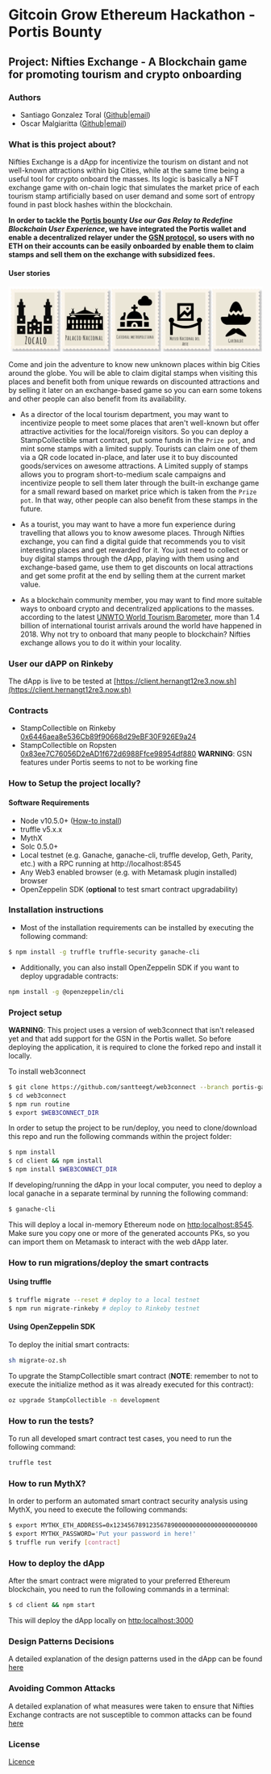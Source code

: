 # Gitcoin Grow Ethereum Hackathon - Portis Bounty

## Project: Nifties Exchange - A Blockchain game for promoting tourism and crypto onboarding

### Authors
- Santiago Gonzalez Toral ([Github](https://github.com/santteegt)|[email](mailto:hernangt12re3@gmail.com))
- Oscar Malgiaritta ([Github](https://github.com/malgia)|[email](mailto:malgia@hotmail.com))

### What is this project about?

Nifties Exchange is a dApp for incentivize the tourism on distant and not well-known attractions within big Cities, while at the same time being a useful tool for crypto onboard the masses. Its logic is basically a NFT exchange game with on-chain logic that simulates the market price of each tourism stamp artificially based on user demand and some sort of entropy found in past block hashes within the blockchain.

**In order to tackle the [Portis bounty](https://github.com/portis-project/gitcoin-grow-ethereum-hackathon/issues/1) *Use our Gas Relay to Redefine Blockchain User Experience*, we have integrated the Portis wallet and enable a decentralized relayer under the [GSN protocol](https://github.com/tabookey/tabookey-gasless), so users with no ETH on their accounts can be easily onboarded by enable them to claim stamps and sell them on the exchange with subsidized fees.**

#### User stories

![User Stories](resources/banner.png)

Come and join the adventure to know new unknown places within big Cities around the globe. You will be able to claim digital stamps when visiting this places and benefit both from unique rewards on discounted attractions and by selling it later on an exchange-based game so you can earn some tokens and other people can also benefit from its availability.

- As a director of the local tourism department, you may want to incentivize people to meet some places that aren't well-known but offer attractive activities for the local/foreign visitors. So you can deploy a StampCollectible smart contract, put some funds in the `Prize pot`, and mint some stamps with a limited supply. Tourists can claim one of them via a QR code located in-place, and later use it to buy discounted goods/services on awesome attractions. A Limited supply of stamps allows you to program short-to-medium scale campaigns and incentivize people to sell them later through the built-in exchange game for a small reward based on market price which is taken from the `Prize pot`. In that way, other people can also benefit from these stamps in the future.

- As a tourist, you may want to have a more fun experience during travelling that allows you to know awesome places. Through Nifties exchange, you can find a digital guide that recommends you to visit interesting places and get rewarded for it. You just need to collect or buy digital stamps through the dApp, playing with them using and exchange-based game, use them to get discounts on local attractions and get some profit at the end by selling them at the current market value.

- As a blockchain community member, you may want to find more suitable ways to onboard crypto and decentralized applications to the masses. according to the latest [UNWTO World Tourism Barometer](http://marketintelligence.unwto.org/content/unwto-world-tourism-barometer), more than 1.4 billion of international tourist arrivals around the world have happened in 2018. Why not try to onboard that many people to blockchain? Nifties exchange allows you to do it within your locality.

### User our dAPP on Rinkeby

The dApp is live to be tested at [https://client.hernangt12re3.now.sh](https://client.hernangt12re3.now.sh)

### Contracts

* StampCollectible on Rinkeby [0x6446aea8e536Cb89f90668d29eBF30F926E9a24](https://rinkeby.etherscan.io/address/0x6446aea8e536cb89f90668d29ebf30f926e9a24d)
* StampCollectible on Ropsten [0x83ee7C76056D2eAD1f672d6988Ffce98954df880](https://ropsten.etherscan.io/address/0x83ee7C76056D2eAD1f672d6988Ffce98954df880) **WARNING**: GSN features under Portis seems to not to be working fine

### How to Setup the project locally?

#### Software Requirements

- Node v10.5.0+ ([How-to install](https://github.com/nvm-sh/nvm#installation-and-update))
- truffle v5.x.x
- MythX
- Solc 0.5.0+
- Local testnet (e.g. Ganache, ganache-cli, truffle develop, Geth, Parity, etc.) with a RPC running at http://localhost:8545
- Any Web3 enabled browser (e.g. with Metamask plugin installed) browser
- OpenZeppelin SDK (**optional** to test smart contract upgradability)

### Installation instructions

- Most of the installation requirements can be installed by executing the following command:

```bash
$ npm install -g truffle truffle-security ganache-cli
```

- Additionally, you can also install OpenZeppelin SDK if you want to deploy upgradable contracts:

```bash
npm install -g @openzeppelin/cli
```

### Project setup

**WARNING**: This project uses a version of web3connect that isn't released yet and that add support for the GSN in the Portis wallet. So before deploying the application, it is required to clone the forked repo and install it locally.

To install web3connect

```bash
$ git clone https://github.com/santteegt/web3connect --branch portis-gasrelay
$ cd web3connect
$ npm run routine
$ export $WEB3CONNECT_DIR
```

In order to setup the project to be run/deploy, you need to clone/download this repo and run the following commands within the project folder:

```bash
$ npm install
$ cd client && npm install
$ npm install $WEB3CONNECT_DIR
```

If developing/running the dApp in your local computer, you need to deploy a local ganache in a separate terminal by running the following command:

```bash
$ ganache-cli
```

This will deploy a local in-memory Ethereum node on [http:localhost:8545](http:localhost:8545). Make sure you copy one or more of the generated accounts PKs, so you can import them on Metamask to interact with the web dApp later.

### How to run migrations/deploy the smart contracts

#### Using truffle

```bash
$ truffle migrate --reset # deploy to a local testnet
$ npm run migrate-rinkeby # deploy to Rinkeby testnet
```

#### Using OpenZeppelin SDK

To deploy the initial smart contracts:

```bash
sh migrate-oz.sh
```

To upgrate the StampCollectible smart contract (**NOTE**: remember to not to execute the initialize method as it was already executed for this contract):

```bash
oz upgrade StampCollectible -n development
```

### How to run the tests?

To run all developed smart contract test cases, you need to run the following command:

```bash
truffle test
```

### How to run MythX?

In order to perform an automated smart contract security analysis using MythX, you need to execute the following commands:

```bash
$ export MYTHX_ETH_ADDRESS=0x1234567891235678900000000000000000000000
$ export MYTHX_PASSWORD='Put your password in here!'
$ truffle run verify [contract]
```

### How to deploy the dApp

After the smart contract were migrated to your preferred Ethereum blockchain, you need to run the following commands in a terminal:

```bash
$ cd client && npm start
```

This will deploy the dApp locally on [http:localhost:3000](http:localhost:3000)

### Design Patterns Decisions

A detailed explanation of the design patterns used in the dApp can be found [here](design_patterns_decisions.md)

### Avoiding Common Attacks

A detailed explanation of what measures were taken to ensure that Nifties Exchange contracts are not susceptible to common attacks can be found [here](avoiding_common_attacks.md)

### License

[Licence](LICENSE)
